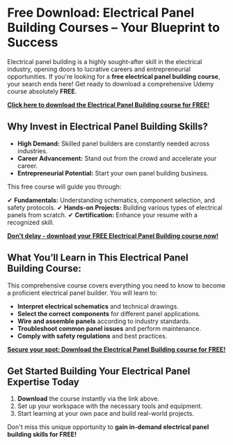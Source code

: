 # Free Download: Electrical Panel Building Courses – Your Blueprint to Success

Electrical panel building is a highly sought-after skill in the electrical industry, opening doors to lucrative careers and entrepreneurial opportunities. If you're looking for a **free electrical panel building course**, your search ends here! Get ready to download a comprehensive Udemy course absolutely **FREE**.

[**Click here to download the Electrical Panel Building course for FREE!**](https://udemywork.com/electrical-panel-building-courses)

## Why Invest in Electrical Panel Building Skills?

*   **High Demand:** Skilled panel builders are constantly needed across industries.
*   **Career Advancement:** Stand out from the crowd and accelerate your career.
*   **Entrepreneurial Potential:** Start your own panel building business.

This free course will guide you through:

✔ **Fundamentals:** Understanding schematics, component selection, and safety protocols.
✔ **Hands-on Projects:** Building various types of electrical panels from scratch.
✔ **Certification:** Enhance your resume with a recognized skill.

[**Don't delay - download your FREE Electrical Panel Building course now!**](https://udemywork.com/electrical-panel-building-courses)

## What You’ll Learn in This Electrical Panel Building Course:

This comprehensive course covers everything you need to know to become a proficient electrical panel builder. You will learn to:

*   **Interpret electrical schematics** and technical drawings.
*   **Select the correct components** for different panel applications.
*   **Wire and assemble panels** according to industry standards.
*   **Troubleshoot common panel issues** and perform maintenance.
*   **Comply with safety regulations** and best practices.

[**Secure your spot: Download the Electrical Panel Building course for FREE!**](https://udemywork.com/electrical-panel-building-courses)

## Get Started Building Your Electrical Panel Expertise Today

1.  **Download** the course instantly via the link above.
2.  Set up your workspace with the necessary tools and equipment.
3.  Start learning at your own pace and build real-world projects.

Don't miss this unique opportunity to **gain in-demand electrical panel building skills for FREE!**
